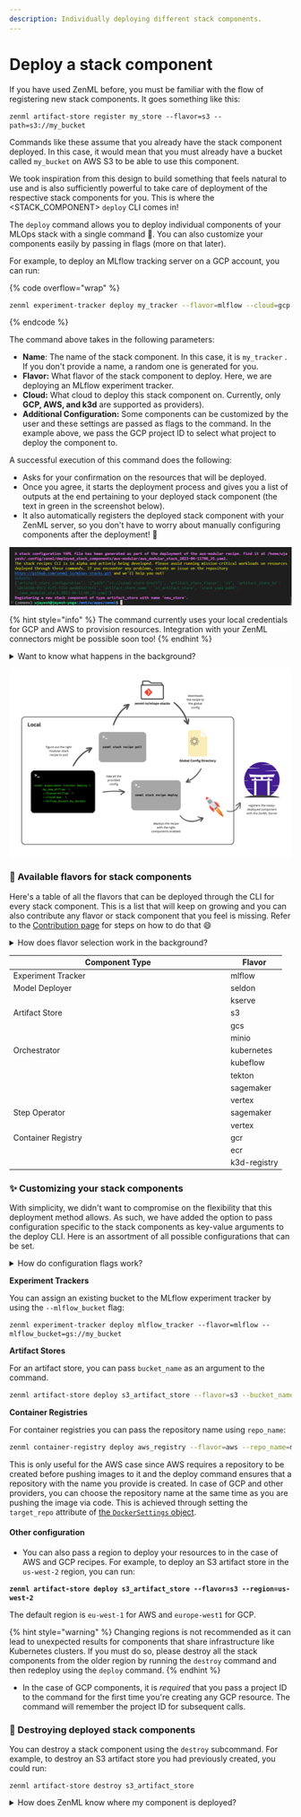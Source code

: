 ```yaml
---
description: Individually deploying different stack components.
---
```


# Deploy a stack component

If you have used ZenML before, you must be familiar with the flow of registering new stack components. It goes something
like this:

```
zenml artifact-store register my_store --flavor=s3 --path=s3://my_bucket
```

Commands like these assume that you already have the stack component deployed. In this case, it would mean that you must
already have a bucket called `my_bucket` on AWS S3 to be able to use this component.

We took inspiration from this design to build something that feels natural to use and is also sufficiently powerful to
take care of deployment of the respective stack components for you. This is where the \<STACK\_COMPONENT> `deploy` CLI
comes in!

The `deploy` command allows you to deploy individual components of your MLOps stack with a single command 🚀. You can
also customize your components easily by passing in flags (more on that later).&#x20;

For example, to deploy an MLflow tracking server on a GCP account, you can run:

{% code overflow="wrap" %}

```bash
zenml experiment-tracker deploy my_tracker --flavor=mlflow --cloud=gcp --project_id="zenml"
```

{% endcode %}

The command above takes in the following parameters:

* **Name**: The name of the stack component. In this case, it is `my_tracker` . If you don't provide a name, a random
  one is generated for you.
* **Flavor:** What flavor of the stack component to deploy. Here, we are deploying an MLflow experiment tracker.
* **Cloud:** What cloud to deploy this stack component on. Currently, only **GCP, AWS, and k3d** are supported as
  providers).
* **Additional Configuration:** Some components can be customized by the user and these settings are passed as flags to
  the command. In the example above, we pass the GCP project ID to select what project to deploy the component to.

A successful execution of this command does the following:

* Asks for your confirmation on the resources that will be deployed.
* Once you agree, it starts the deployment process and gives you a list of outputs at the end pertaining to your
  deployed stack component (the text in green in the screenshot below).
* It also automatically registers the deployed stack component with your ZenML server, so you don't have to worry about
  manually configuring components after the deployment! 🤩

![Deploying an artifact store](/docs/book/.gitbook/assets/artifact_store_deploy.png)

{% hint style="info" %}
The command currently uses your local credentials for GCP and AWS to provision resources. Integration with your ZenML
connectors might be possible soon too!
{% endhint %}

<details>

<summary>Want to know what happens in the background?</summary>

The stack component deploy CLI is powered by ZenML's [Stack Recipes](https://github.com/zenml-io/mlops-stacks) in the
background, more specifically the [new modular recipes](https://github.com/zenml-io/mlops-stacks/releases/tag/0.6.0).
These allow you to configure and deploy select stack components as opposed to deploying the full stack, as with the
legacy stack recipes.

Using the values you pass for the cloud, the CLI picks up the right modular recipe to use (one of AWS, GCP, or k3d) and
then deploys that recipe with the specific stack component enabled.&#x20;

The recipe files live in the Global Config directory under the `deployed_stack_components` directory.

</details>

![The workflow behind running a stack-component deploy command](/docs/book/.gitbook/assets/zenml_stack-component_deploy.png)

### 🍨 Available flavors for stack components

Here's a table of all the flavors that can be deployed through the CLI for every stack component. This is a list that
will keep on growing and you can also contribute any flavor or stack component that you feel is missing. Refer to
the [Contribution page](contribute-flavors-or-components.md) for steps on how to do that :smile:

<details>

<summary>How does flavor selection work in the background?</summary>

Whenever you pass in a flavor to any stack-component deploy function, the combination of these two parameters is used to
construct a variable name in the following format:

```
enable_<STACK_COMPONENT>_<FLAVOR>
```

This variable is then passed as input to the underlying modular recipe. If you check
the [`variables.tf`](https://github.com/zenml-io/mlops-stacks/blob/main/gcp-modular/variables.tf) file for a given
recipe, you can find all the supported flavor-stack component combinations there.

</details>

<table><thead><tr><th width="374">Component Type</th><th>Flavor</th></tr></thead><tbody><tr><td>Experiment Tracker</td><td>mlflow</td></tr><tr><td>Model Deployer</td><td>seldon</td></tr><tr><td></td><td>kserve</td></tr><tr><td>Artifact Store</td><td>s3</td></tr><tr><td></td><td>gcs</td></tr><tr><td></td><td>minio</td></tr><tr><td>Orchestrator</td><td>kubernetes</td></tr><tr><td></td><td>kubeflow</td></tr><tr><td></td><td>tekton</td></tr><tr><td></td><td>sagemaker</td></tr><tr><td></td><td>vertex</td></tr><tr><td>Step Operator</td><td>sagemaker</td></tr><tr><td></td><td>vertex</td></tr><tr><td>Container Registry</td><td>gcr</td></tr><tr><td></td><td>ecr</td></tr><tr><td></td><td>k3d-registry</td></tr></tbody></table>

### ✨ Customizing your stack components

With simplicity, we didn't want to compromise on the flexibility that this deployment method allows. As such, we have
added the option to pass configuration specific to the stack components as key-value arguments to the deploy CLI. Here
is an assortment of all possible configurations that can be set.

<details>

<summary>How do configuration flags work?</summary>

The flags that you pass to the deploy CLI are passed on as-is to the backing modular recipes as input variables. This
means that all the flags need to be defined as variables in the respective recipe.

For example, if you take a look at
the [`variables.tf`](https://github.com/zenml-io/mlops-stacks/blob/main/gcp-modular/variables.tf) file for a modular
recipe, like the `gcp-modular` recipe, you can find variables like `mlflow_bucket` that correspond to
the `--mlflow-bucket` flag that can be passed to the experiment tracker's deploy CLI.&#x20;

Validation for these flags does not exist yet at the CLI level, so you must be careful in naming them while
calling `deploy`.

</details>

**Experiment Trackers**

You can assign an existing bucket to the MLflow experiment tracker by using the `--mlflow_bucket` flag:

```shell
zenml experiment-tracker deploy mlflow_tracker --flavor=mlflow --mlflow_bucket=gs://my_bucket
```

**Artifact Stores**

For an artifact store, you can pass `bucket_name` as an argument to the command.

```bash
zenml artifact-store deploy s3_artifact_store --flavor=s3 --bucket_name=my_bucket
```

**Container Registries**

For container registries you can pass the repository name using `repo_name`:

```bash
zenml container-registry deploy aws_registry --flavor=aws --repo_name=my_repo
```

This is only useful for the AWS case since AWS requires a repository to be created before pushing images to it and the
deploy command ensures that a repository with the name you provide is created. In case of GCP and other providers, you
can choose the repository name at the same time as you are pushing the image via code. This is achieved through setting
the `target_repo` attribute of 
[the `DockerSettings` object](/docs/book/user-guide/advanced-guide/containerize-your-pipeline.md).

#### Other configuration

* You can also pass a region to deploy your resources to in the case of AWS and GCP recipes. For example, to deploy an
  S3 artifact store in the `us-west-2` region, you can run:

<pre class="language-bash"><code class="lang-bash"><strong>zenml artifact-store deploy s3_artifact_store --flavor=s3 --region=us-west-2
</strong></code></pre>

The default region is `eu-west-1` for AWS and `europe-west1` for GCP.

{% hint style="warning" %}
Changing regions is not recommended as it can lead to unexpected results for components that share infrastructure like
Kubernetes clusters. If you must do so, please destroy all the stack components from the older region by running
the `destroy` command and then redeploy using the `deploy` command.
{% endhint %}

* In the case of GCP components, it is _required_ that you pass a project ID to the command for the first time you're
  creating any GCP resource. The command will remember the project ID for subsequent calls.

### 🧹 Destroying deployed stack components

You can destroy a stack component using the `destroy` subcommand. For example, to destroy an S3 artifact store you had
previously created, you could run:

```shell
zenml artifact-store destroy s3_artifact_store
```

<details>

<summary>How does ZenML know where my component is deployed?</summary>

When you create a component using the `deploy` CLI, ZenML attaches some labels to your component, specifically,
a `cloud` label that tells it what cloud your component is deployed on.

This in-turn, helps ZenML to figure out what modular recipe to use to destroy your deployed component.

You can check the labels attached to your stack components by running:

```
zenml <STACK_COMPONENT> describe <NAME>
```

</details>
